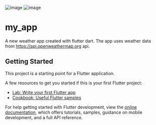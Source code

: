 ![image](https://user-images.githubusercontent.com/101790331/220346611-b4060ed9-9502-4390-ae1b-38b85d0f2e3a.png)
![image](https://user-images.githubusercontent.com/101790331/220346731-d0da1ba8-8e84-483c-9dba-5f07f9ec383d.png)

# my_app

A new weather app created with flutter dart. The app uses weather data from https://api.openweathermap.org api.

## Getting Started

This project is a starting point for a Flutter application.

A few resources to get you started if this is your first Flutter project:

- [Lab: Write your first Flutter app](https://docs.flutter.dev/get-started/codelab)
- [Cookbook: Useful Flutter samples](https://docs.flutter.dev/cookbook)

For help getting started with Flutter development, view the
[online documentation](https://docs.flutter.dev/), which offers tutorials,
samples, guidance on mobile development, and a full API reference.
